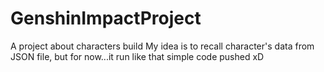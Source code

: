 # GenshinImpactProject
A project about characters build
My idea is to recall character's data from JSON file, but for now...it run like that simple code pushed xD
